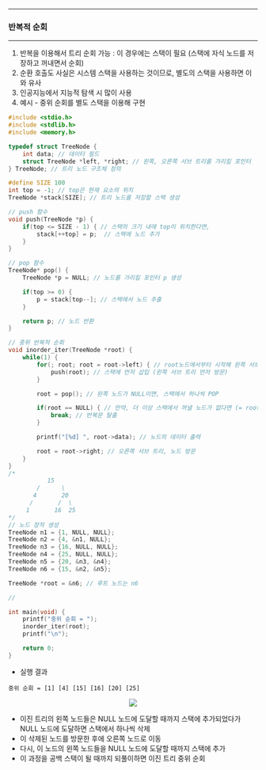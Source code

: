 -----
### 반복적 순회
-----
1. 반복을 이용해서 트리 순회 가능 : 이 경우에는 스택이 필요 (스택에 자식 노드를 저장하고 꺼내면서 순회)
2. 순환 호출도 사실은 시스템 스택을 사용하는 것이므로, 별도의 스택을 사용하면 이와 유사
3. 인공지능에서 지능적 탐색 시 많이 사용
4. 예시 - 중위 순회를 별도 스택을 이용해 구현
```c
#include <stdio.h>
#include <stdlib.h>
#include <memory.h>

typedef struct TreeNode {
    int data; // 데이터 필드
    struct TreeNode *left, *right; // 왼쪽, 오른쪽 서브 트리를 가리킬 포인터
} TreeNode; // 트리 노드 구조체 정의

#define SIZE 100
int top = -1; // top은 현재 요소의 위치
TreeNode *stack[SIZE]; // 트리 노드를 저장할 스택 생성

// push 함수
void push(TreeNode *p) {
    if(top <= SIZE - 1) { // 스택의 크기 내에 top이 위치한다면,
        stack[++top] = p;  // 스택에 노드 추가
    }
}

// pop 함수
TreeNode* pop() {
    TreeNode *p = NULL; // 노드를 가리킬 포인터 p 생성

    if(top >= 0) {
        p = stack[top--]; // 스택에서 노드 추출
    }

    return p; // 노드 반환
}

// 중위 반복적 순회
void inorder_iter(TreeNode *root) {
    while(1) {
        for(; root; root = root->left) { // root노드에서부터 시작해 왼쪽 서브트리의 노드가 NULL일 때까지
            push(root); // 스택에 먼저 삽입 (왼쪽 서브 트리 먼저 방문)
        }

        root = pop(); // 왼쪽 노드가 NULL이면, 스택에서 하나씩 POP

        if(root == NULL) { // 만약, 더 이상 스택에서 꺼낼 노드가 없다면 (= root 노드가 NULL)
            break; // 반복문 탈출
        }

        printf("[%d] ", root->data); // 노드의 데이터 출력

        root = root->right; // 오른쪽 서브 트리, 노드 방문
    }
}
/*
           15
        /      \
       4       20
      /       /  \
     1       16  25
*/
// 노드 정적 생성
TreeNode n1 = {1, NULL, NULL};
TreeNode n2 = {4, &n1, NULL};
TreeNode n3 = {16, NULL, NULL};
TreeNode n4 = {25, NULL, NULL};
TreeNode n5 = {20, &n3, &n4};
TreeNode n6 = {15, &n2, &n5};

TreeNode *root = &n6; // 루트 노드는 n6

// 

int main(void) {
    printf("중위 순회 = ");
    inorder_iter(root);
    printf("\n");

    return 0;
}
```
  - 실행 결과
```
중위 순회 = [1] [4] [15] [16] [20] [25]
```
<div align="center">
<img src="https://github.com/user-attachments/assets/1708042f-2495-4173-9ae4-f1b2fe133a0b">
</div>

  - 이진 트리의 왼쪽 노드들은 NULL 노드에 도달할 때까지 스택에 추가되었다가 NULL 노드에 도달하면 스택에서 하나씩 삭제
  - 이 삭제된 노드를 방문한 후에 오른쪽 노드로 이동
  - 다시, 이 노드의 왼쪽 노드들을 NULL 노드에 도달할 때까지 스택에 추가
  - 이 과정을 공백 스택이 될 때까지 되풀이하면 이진 트리 중위 순회
